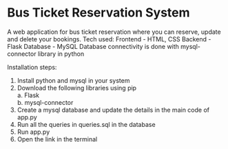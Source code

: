 # Bus Ticket Reservation System 

A web application for bus ticket reservation where you can reserve, update and delete your bookings. 
Tech used:
Frontend - HTML, CSS
Backend - Flask
Database - MySQL
Database connectivity is done with mysql-connector library in python

Installation steps:
1. Install python and mysql in your system
2. Download the following libraries using pip  
  a. Flask  
  b. mysql-connector
3. Create a mysql database and update the details in the main code of app.py
4. Run all the queries in queries.sql in the database
5. Run app.py
6. Open the link in the terminal

